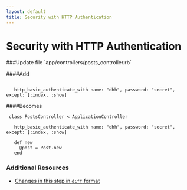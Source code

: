 ```yaml
---
layout: default
title: Security with HTTP Authentication
---
```


<h1 id="main">Security with HTTP Authentication</h1>
###Update file `app/controllers/posts_controller.rb`

####Add
```
 
   http_basic_authenticate_with name: "dhh", password: "secret", except: [:index, :show]
```


####Becomes
```
 class PostsController < ApplicationController
 
   http_basic_authenticate_with name: "dhh", password: "secret", except: [:index, :show]
 
   def new
     @post = Post.new
   end

```



### Additional Resources

* [Changes in this step in `diff` format](https://github.com/software-academy/rails_getting_started_bdd/commit/5f206749ddf21e6239fdbdf446f46684f7c309cb)

